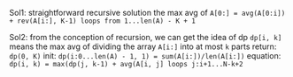 Sol1: straightforward recursive solution
the max avg of `A[0:] = avg(A[0:i]) + rev(A[i:], K-1) loops from 1...len(A) - K + 1`

Sol2: from the conception of recursion, we can get the idea of dp
`dp[i, k]` means the max avg of dividing the array `A[i:]` into at most `k` parts
return: `dp(0, K)`
init: `dp(i:0...len(A) - 1, 1) = sum(A[i:])/len(A[i:])`
equation: `dp(i, k) = max(dp(j, k-1) + avg(A[i, j] loops j:i+1...N-k+2`